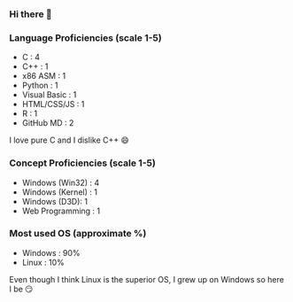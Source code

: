 ### Hi there 👋

### Language Proficiencies (scale 1-5)
- C : 4
- C++ : 1
- x86 ASM : 1
- Python : 1
- Visual Basic : 1
- HTML/CSS/JS : 1
- R : 1
- GitHub MD : 2

I love pure C and I dislike C++ 😄

### Concept Proficiencies (scale 1-5)
- Windows (Win32) : 4
- Windows (Kernel) : 1
- Windows (D3D): 1
- Web Programming : 1

### Most used OS (approximate %)
- Windows : 90%
- Linux : 10%

Even though I think Linux is the superior OS, I grew up on Windows so here I be 😏

<!--
**Volkanite/Volkanite** is a ✨ _special_ ✨ repository because its `README.md` (this file) appears on your GitHub profile.

Here are some ideas to get you started:

- 🔭 I’m currently working on ...
- 🌱 I’m currently learning ...
- 👯 I’m looking to collaborate on ...
- 🤔 I’m looking for help with ...
- 💬 Ask me about ...
- 📫 How to reach me: ...
- 😄 Pronouns: ...
- ⚡ Fun fact: ...
-->
